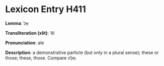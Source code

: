 # Lexicon Entry H411

**Lemma**: אֵל

**Transliteration (xlit)**: ʼêl

**Pronunciation**: ale

**Description**:
a demonstrative particle (but only in a plural sense); these or those; these, those. Compare אֵלֶּה.
